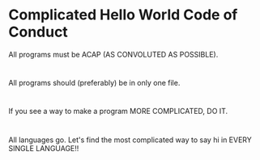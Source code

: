 # Complicated Hello World Code of Conduct


All programs must be ACAP (AS CONVOLUTED AS POSSIBLE). 
#
All programs should (preferably) be in only one file.
#
If you see a way to make a program MORE COMPLICATED, DO IT.
#
All languages go. Let's find the most complicated way to say hi in EVERY SINGLE LANGUAGE!!
